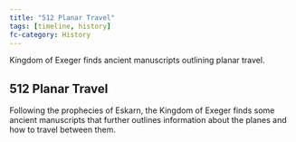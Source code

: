 ```yaml
---
title: "512 Planar Travel"
tags: [timeline, history]
fc-category: History
---
```

<span class='ob-timelines'
	data-date='512-00-00-00'
	data-title='Planar Travel'
	data-class='orange'>Kingdom of Exeger finds ancient manuscripts outlining planar travel.</span>
## 512 Planar Travel
Following the prophecies of Eskarn, the Kingdom of Exeger finds some ancient manuscripts that further outlines information about the planes and how to travel between them.

